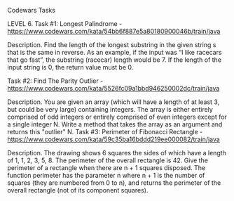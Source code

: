 Codewars Tasks

LEVEL 6. Task #1: Longest Palindrome  - https://www.codewars.com/kata/54bb6f887e5a80180900046b/train/java

Description. Find the length of the longest substring in the given string s that is the same in reverse. As an example, if the input was “I like racecars that go fast”, the substring (racecar) length would be 7. If the length of the input string is 0, the return value must be 0.

Task #2: Find The Parity Outlier  - https://www.codewars.com/kata/5526fc09a1bbd946250002dc/train/java

Description. You are given an array (which will have a length of at least 3, but could be very large) containing integers. The array is either entirely comprised of odd integers or entirely comprised of even integers except for a single integer N. Write a method that takes the array as an argument and returns this "outlier" N.
Task #3: Perimeter of Fibonacci Rectangle - https://www.codewars.com/kata/59c35ba16bddd219ee000082/train/java

Description. The drawing shows 6 squares the sides of which have a length of 1, 1, 2, 3, 5, 8. The perimeter of the overall rectangle is 42. 
Give the perimeter of a rectangle when there are n + 1 squares disposed.
The function perimeter has the parameter n where n + 1 is the number of squares (they are numbered from 0 to n), and returns the perimeter of the overall rectangle (not of its component squares).
